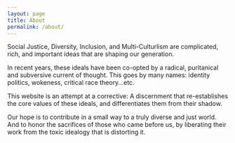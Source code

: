 ```yaml
---
layout: page
title: About
permalink: /about/
---
```


Social Justice, Diversity, Inclusion, and Multi-Culturlism are complicated, rich, and important ideas that are shaping our generation.

In recent years, these ideals have been co-opted by a radical, puritanical and subversive current of thought. This goes by many names: identity politics, wokeness, critical race theory...etc. 

This website is an attempt at a corrective: A discernment that re-establishes the core values of these ideals, and differentiates them from their shadow.

Our hope is to contribute in a small way to a truly diverse and just world. And to honor the sacrifices of those who came before us, by liberating their work from the toxic idealogy that is distorting it.


